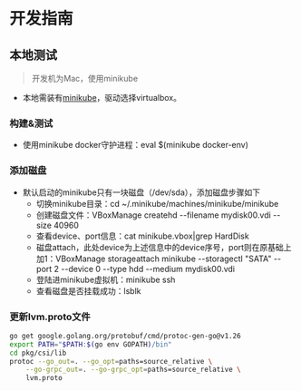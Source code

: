 # 开发指南

## 本地测试
> 开发机为Mac，使用minikube

- 本地需装有[minikube](https://kubernetes.io/docs/tasks/tools/install-minikube/)，驱动选择virtualbox。

### 构建&测试
- 使用minikube docker守护进程：eval $(minikube docker-env)

### 添加磁盘
- 默认启动的minikube只有一块磁盘（/dev/sda），添加磁盘步骤如下
  - 切换minikube目录：cd ~/.minikube/machines/minikube/minikube
  - 创建磁盘文件：VBoxManage createhd --filename mydisk00.vdi --size 40960
  - 查看device、port信息：cat minikube.vbox|grep HardDisk
  - 磁盘attach，此处device为上述信息中的device序号，port则在原基础上加1：VBoxManage storageattach minikube --storagectl "SATA" --port 2 --device 0 --type hdd --medium mydisk00.vdi
  - 登陆进minikube虚拟机：minikube ssh
  - 查看磁盘是否挂载成功：lsblk

### 更新lvm.proto文件
```bash
go get google.golang.org/protobuf/cmd/protoc-gen-go@v1.26
export PATH="$PATH:$(go env GOPATH)/bin"
cd pkg/csi/lib
protoc --go_out=. --go_opt=paths=source_relative \
    --go-grpc_out=. --go-grpc_opt=paths=source_relative \
    lvm.proto
```